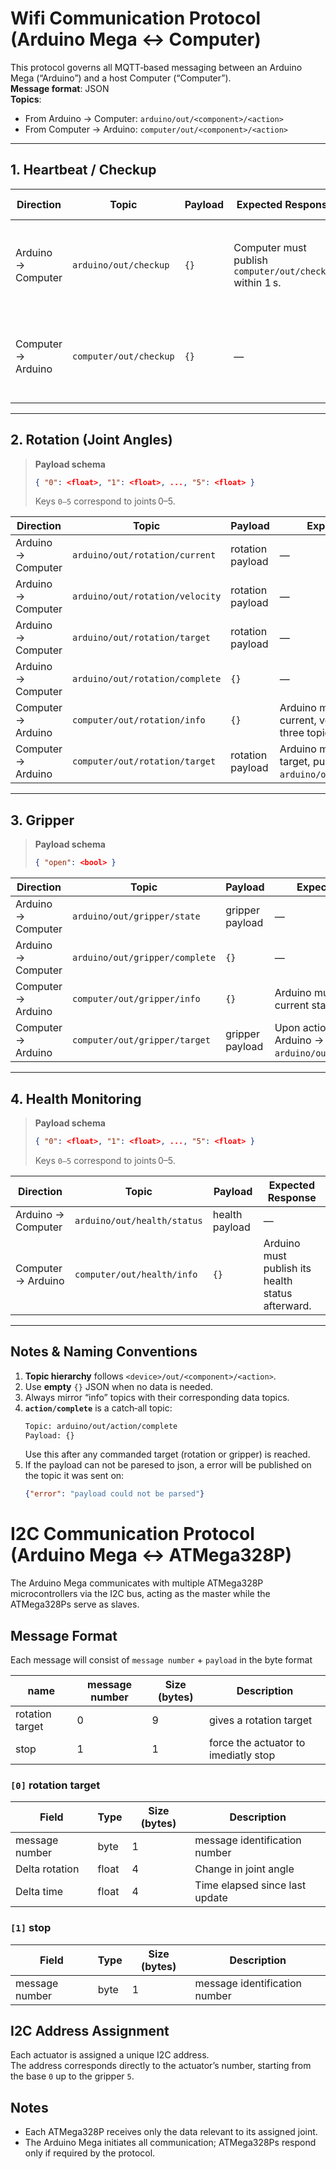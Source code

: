 # Wifi Communication Protocol (Arduino Mega ↔ Computer)

This protocol governs all MQTT‑based messaging between an Arduino Mega (“Arduino”) and a host Computer (“Computer”).  
**Message format**: JSON  
**Topics**:  
- From Arduino → Computer: `arduino/out/<component>/<action>`  
- From Computer → Arduino: `computer/out/<component>/<action>`

---

## 1. Heartbeat / Checkup

| Direction | Topic                     | Payload      | Expected Response                        | Timeout Behavior                                       |
|-----------|---------------------------|--------------|------------------------------------------|--------------------------------------------------------|
| Arduino → Computer | `arduino/out/checkup`       | `{}`         | Computer must publish `computer/out/checkup` within 1 s. | If Arduino sees 3 missed responses → **Emergency Stop**. |
| Computer → Arduino | `computer/out/checkup`       | `{}`         | —                                        | If Computer sees no checkup in 3 s → **Pause Processes**. |

---

## 2. Rotation (Joint Angles)

> **Payload schema**  
> ```json
> { "0": <float>, "1": <float>, ..., "5": <float> }
> ```
> Keys `0–5` correspond to joints 0–5.

| Direction | Topic                            | Payload                           | Expected Response            |
|-----------|----------------------------------|-----------------------------------|------------------------------|
| Arduino → Computer | `arduino/out/rotation/current`   | rotation payload                  | —                            |
| Arduino → Computer | `arduino/out/rotation/velocity`  | rotation payload                  | —                            |
| Arduino → Computer | `arduino/out/rotation/target`    | rotation payload                  | —                            |
| Arduino → Computer | `arduino/out/rotation/complete`    | `{}`                  | —                            |
| Computer → Arduino | `computer/out/rotation/info`     | `{}`                     | Arduino must publish its current, velocity & target on the three topics above. |
| Computer → Arduino | `computer/out/rotation/target`   | rotation payload                  | Arduino must, upon reaching target, publish `arduino/out/rotation/complete`. |

---

## 3. Gripper

> **Payload schema**  
> ```json
> { "open": <bool> }
> ```

| Direction | Topic                       | Payload                   | Expected Response                         |
|-----------|-----------------------------|---------------------------|-------------------------------------------|
| Arduino → Computer | `arduino/out/gripper/state`   | gripper payload           | —                                         |
| Arduino → Computer | `arduino/out/gripper/complete`   | `{}`           | —                                         |
| Computer → Arduino | `computer/out/gripper/info`    | `{}`                       | Arduino must publish its current state.   |
| Computer → Arduino | `computer/out/gripper/target`  | gripper payload           | Upon action completion, Arduino → `arduino/out/action/complete`. |

---

## 4. Health Monitoring

> **Payload schema**  
> ```json
> { "0": <float>, "1": <float>, ..., "5": <float> }
> ```
> Keys `0–5` correspond to joints 0–5.

| Direction | Topic                       | Payload                   | Expected Response                                 |
|-----------|-----------------------------|---------------------------|---------------------------------------------------|
| Arduino → Computer | `arduino/out/health/status` | health payload            | —                                                 |
| Computer → Arduino | `computer/out/health/info`   | `{}`                       | Arduino must publish its health status afterward. |

---

## Notes & Naming Conventions

1. **Topic hierarchy** follows `<device>/out/<component>/<action>`.  
2. Use **empty** `{}` JSON when no data is needed.  
3. Always mirror “info” topics with their corresponding data topics.  
4. **`action/complete`** is a catch‑all topic:  
   ```txt
   Topic: arduino/out/action/complete
   Payload: {}
   ```
   Use this after any commanded target (rotation or gripper) is reached.
5. If the payload can not be paresed to json, a error will be published on the topic it was sent on:
   ```json
   {"error": "payload could not be parsed"}
   ```

# I2C Communication Protocol (Arduino Mega ↔ ATMega328P)

The Arduino Mega communicates with multiple ATMega328P microcontrollers via the I2C bus, acting as the master while the ATMega328Ps serve as slaves.

## Message Format

Each message will consist of `message number` + `payload` in the byte format

| name            | message number | Size (bytes) | Description                          |
|-----------------|----------------|--------------|--------------------------------------|
| rotation target | 0              | 9            | gives a rotation target              |
| stop            | 1              | 1            | force the actuator to imediatly stop |

### `[0]` rotation target

| Field          | Type   | Size (bytes) | Description                       |
|----------------|--------|--------------|-----------------------------------|
| message number | byte   | 1            | message identification number     |
| Delta rotation | float  | 4            | Change in joint angle             |
| Delta time     | float  | 4            | Time elapsed since last update    |

### `[1]` stop

| Field          | Type   | Size (bytes) | Description                       |
|----------------|--------|--------------|-----------------------------------|
| message number | byte   | 1            | message identification number     |

## I2C Address Assignment

Each actuator is assigned a unique I2C address.  
The address corresponds directly to the actuator’s number, starting from the base `0` up to the gripper `5`.

## Notes

- Each ATMega328P receives only the data relevant to its assigned joint.
- The Arduino Mega initiates all communication; ATMega328Ps respond only if required by the protocol.
